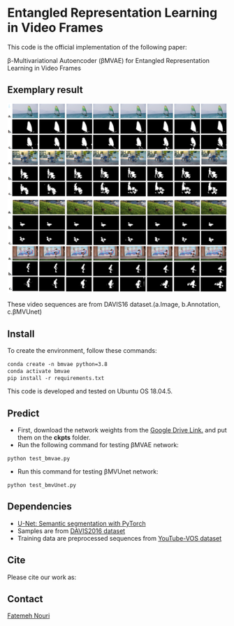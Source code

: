 
# Entangled Representation Learning in Video Frames

This code is the official implementation of the following paper:

&beta;-Multivariational Autoencoder (&beta;MVAE) for Entangled Representation Learning in Video Frames

## Exemplary result

![Time Consistency2](./examples/vid_seq2.png)
![Time Consistency3](./examples/vid_seq3.png)

These video sequences are from DAVIS16 dataset.(a.Image, b.Annotation, c.&beta;MVUnet)

## Install

To create the environment, follow these commands:

```
conda create -n bmvae python=3.8
conda activate bmvae
pip install -r requirements.txt
```

This code is developed and tested on Ubuntu OS 18.04.5.

## Predict

+ First, download the network weights from the [Google Drive Link.](https://drive.google.com/drive/folders/1RE_5KmpD3_SPUyp54ddLiPXCxMGDes24?usp=sharing) and put them on the **ckpts** folder. 
+ Run the following command for testing &beta;MVAE network:
```
python test_bmvae.py
```
+ Run this command for testing &beta;MVUnet network:
```
python test_bmvUnet.py
```



## Dependencies

+ [U-Net: Semantic segmentation with PyTorch](https://github.com/milesial/Pytorch-UNet)
+ Samples are from [DAVIS2016 dataset](https://davischallenge.org/index.html)
+ Training data are preprocessed sequences from [YouTube-VOS dataset](https://youtube-vos.org/)


## Cite

Please cite our work as:




## Contact
[Fatemeh Nouri](mailto:nourifatemeh1@gmail.com)


